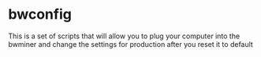 # bwconfig

This is a set of scripts that will allow you to plug your computer into the bwminer and change the settings for production after you reset it to default
